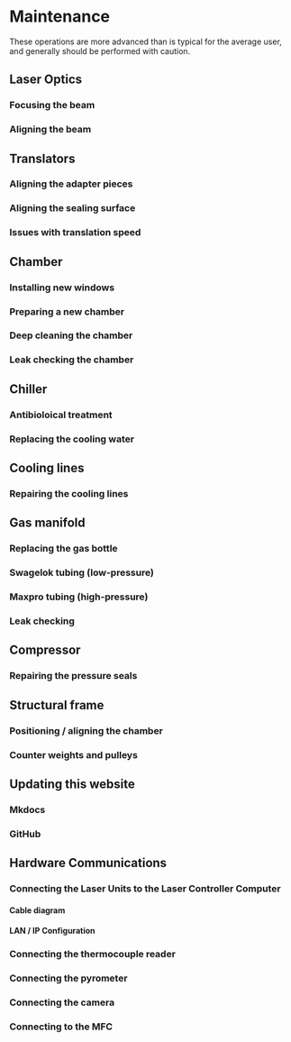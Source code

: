 # Maintenance
These operations are more advanced than is typical for the average user, and generally should be performed with caution.

## Laser Optics
### Focusing the beam
### Aligning the beam
## Translators
### Aligning the adapter pieces
### Aligning the sealing surface
### Issues with translation speed
## Chamber
### Installing new windows
### Preparing a new chamber
### Deep cleaning the chamber
### Leak checking the chamber
## Chiller
### Antibioloical treatment
### Replacing the cooling water
## Cooling lines
### Repairing the cooling lines
## Gas manifold
### Replacing the gas bottle
### Swagelok tubing (low-pressure)
### Maxpro tubing (high-pressure)
### Leak checking
## Compressor 
### Repairing the pressure seals
## Structural frame
### Positioning / aligning the chamber
### Counter weights and pulleys
## Updating this website
### Mkdocs
### GitHub
## Hardware Communications
### Connecting the Laser Units to the Laser Controller Computer
#### Cable diagram
#### LAN / IP Configuration
### Connecting the thermocouple reader
### Connecting the pyrometer
### Connecting the camera
### Connecting to the MFC